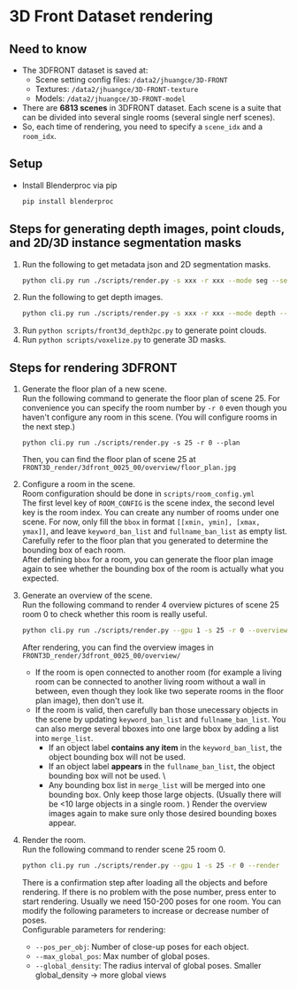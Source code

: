 # 3D Front Dataset rendering

## Need to know
- The 3DFRONT dataset is saved at:
  - Scene setting config files: `/data2/jhuangce/3D-FRONT`
  - Textures: `/data2/jhuangce/3D-FRONT-texture`
  - Models: `/data2/jhuangce/3D-FRONT-model`
- There are **6813 scenes** in 3DFRONT dataset. Each scene is a suite that can be divided into several single rooms (several single nerf scenes).
- So, each time of rendering, you need to specify a `scene_idx` and a `room_idx`. 

## Setup
- Install Blenderproc via pip
  ``` bash
  pip install blenderproc
  ```

## Steps for generating depth images, point clouds, and 2D/3D instance segmentation masks
1. Run the following to get metadata json and 2D segmentation masks.
   ``` bash
   python cli.py run ./scripts/render.py -s xxx -r xxx --mode seg --seg_res max_res --pose_dir path/to/ngp/xforms
   ```
2. Run the following to get depth images.
   ``` bash
   python cli.py run ./scripts/render.py -s xxx -r xxx --mode depth --pose_dir path/to/ngp/xforms
   ```
3. Run `python scripts/front3d_depth2pc.py` to generate point clouds.
4. Run `python scripts/voxelize.py` to generate 3D masks.

## Steps for rendering 3DFRONT
1. Generate the floor plan of a new scene. \
   Run the following command to generate the floor plan of scene 25. For convenience you can specify the room number by `-r 0` even though you haven't configure any room in this scene. (You will configure rooms in the next step.)
   ``` shell
   python cli.py run ./scripts/render.py -s 25 -r 0 --plan
   ```
   Then, you can find the floor plan of scene 25 at  `FRONT3D_render/3dfront_0025_00/overview/floor_plan.jpg`
2. Configure a room in the scene. \
   Room configuration should be done in `scripts/room_config.yml` \
   The first level key of `ROOM_CONFIG` is the scene index, the second level key is the room index. You can create any number of rooms under one scene. For now, only fill the `bbox` in format `[[xmin, ymin], [xmax, ymax]]`, and leave `keyword_ban_list` and `fullname_ban_list` as empty list. Carefully refer to the floor plan that you generated to determine the bounding box of each room. \
   After defining `bbox` for a room, you can generate the floor plan image again to see whether the bounding box of the room is actually what you expected. 
   
3. Generate an overview of the scene. \
   Run the following command to render 4 overview pictures of scene 25 room 0 to check whether this room is really useful. 
   ``` bash
   python cli.py run ./scripts/render.py --gpu 1 -s 25 -r 0 --overview
   ```
   After rendering, you can find the overview images in `FRONT3D_render/3dfront_0025_00/overview/`
   - If the room is open connected to another room (for example a living room can be connected to another living room without a wall in between, even though they look like two seperate rooms in the floor plan image), then don't use it.
   - If the room is valid, then carefully ban those unecessary objects in the scene by updating `keyword_ban_list` and `fullname_ban_list`. You can also merge several bboxes into one large bbox by adding a list into `merge_list`. 
     - If an object label **contains any item** in the `keyword_ban_list`, the object bounding box will not be used. 
     - If an object label **appears** in the `fullname_ban_list`, the object bounding box will not be used. \
     - Any bounding box list in `merge_list` will be merged into one bounding box. 
   Only keep those large objects. (Usually there will be <10 large objects in a single room. ) Render the overview images again to make sure only those desired bounding boxes appear.

4. Render the room. \
   Run the following command to render scene 25 room 0. 
   ``` bash
   python cli.py run ./scripts/render.py --gpu 1 -s 25 -r 0 --render 
   ```
   There is a confirmation step after loading all the objects and before rendering. If there is no problem with the pose number, press enter to start rendering. Usually we need 150-200 poses for one room. You can modify the following parameters to increase or decrease number of poses. \
   Configurable parameters for rendering:
   - `--pos_per_obj`: Number of close-up poses for each object.
   - `--max_global_pos`: Max number of global poses.
   - `--global_density`: The radius interval of global poses. Smaller global_density -> more global views
    

